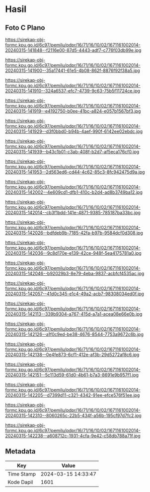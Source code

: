 # Hasil

## Foto C Plano

https://sirekap-obj-formc.kpu.go.id/6c97/pemilu/pdpr/16/71/16/10/02/1671161002014-20240315-141848--f2116e00-87d5-4443-adf7-c776f03db99e.jpg

https://sirekap-obj-formc.kpu.go.id/6c97/pemilu/pdpr/16/71/16/10/02/1671161002014-20240315-141900--35a17441-61e5-4b08-862f-8876f92f38a5.jpg

https://sirekap-obj-formc.kpu.go.id/6c97/pemilu/pdpr/16/71/16/10/02/1671161002014-20240315-141910--324a6537-efc7-4739-9c63-75b5f11724ce.jpg

https://sirekap-obj-formc.kpu.go.id/6c97/pemilu/pdpr/16/71/16/10/02/1671161002014-20240315-141919--e4192750-b0ee-41bc-a824-e057b1567bf3.jpg

https://sirekap-obj-formc.kpu.go.id/6c97/pemilu/pdpr/16/71/16/10/02/1671161002014-20240315-141929--d3f0bbd0-b94b-4aef-990f-6142ee02ebdc.jpg

https://sirekap-obj-formc.kpu.go.id/6c97/pemilu/pdpr/16/71/16/10/02/1671161002014-20240315-141939--b43c1b01-c3ab-408f-b2d7-af5eca176cf0.jpg

https://sirekap-obj-formc.kpu.go.id/6c97/pemilu/pdpr/16/71/16/10/02/1671161002014-20240315-141953--2d563ed6-cd44-4c62-85c3-8fc942475d9a.jpg

https://sirekap-obj-formc.kpu.go.id/6c97/pemilu/pdpr/16/71/16/10/02/1671161002014-20240315-142002--4e609cd1-dfb1-410c-b2d4-ad8b3749ba12.jpg

https://sirekap-obj-formc.kpu.go.id/6c97/pemilu/pdpr/16/71/16/10/02/1671161002014-20240315-142014--cb3f1bdd-141e-4871-9385-785187ba33bc.jpg

https://sirekap-obj-formc.kpu.go.id/6c97/pemilu/pdpr/16/71/16/10/02/1671161002014-20240315-142026--bdfdeb9b-7185-42fa-b97b-9584dcf0d308.jpg

https://sirekap-obj-formc.kpu.go.id/6c97/pemilu/pdpr/16/71/16/10/02/1671161002014-20240315-142036--9c8d170e-e139-42ce-948f-5ea4175781a0.jpg

https://sirekap-obj-formc.kpu.go.id/6c97/pemilu/pdpr/16/71/16/10/02/1671161002014-20240315-142046--b92029b3-8e79-4eba-9837-acbfcf4535ac.jpg

https://sirekap-obj-formc.kpu.go.id/6c97/pemilu/pdpr/16/71/16/10/02/1671161002014-20240315-142057--41d0c345-e1c4-49a2-acb7-98308034ed0f.jpg

https://sirekap-obj-formc.kpu.go.id/6c97/pemilu/pdpr/16/71/16/10/02/1671161002014-20240315-142113--339b9304-a767-415d-a7a1-acea08e66e0b.jpg

https://sirekap-obj-formc.kpu.go.id/6c97/pemilu/pdpr/16/71/16/10/02/1671161002014-20240315-142126--a1f0c9ed-be38-4676-8544-7753a9672c6b.jpg

https://sirekap-obj-formc.kpu.go.id/6c97/pemilu/pdpr/16/71/16/10/02/1671161002014-20240315-142138--0e4fe873-6cf1-412e-af3b-29d5272af8c6.jpg

https://sirekap-obj-formc.kpu.go.id/6c97/pemilu/pdpr/16/71/16/10/02/1671161002014-20240315-142151--5c113d59-61d0-4b61-b7a3-8691e9b957f1.jpg

https://sirekap-obj-formc.kpu.go.id/6c97/pemilu/pdpr/16/71/16/10/02/1671161002014-20240315-142205--d7399d11-c321-4342-91ee-efce576f51ee.jpg

https://sirekap-obj-formc.kpu.go.id/6c97/pemilu/pdpr/16/71/16/10/02/1671161002014-20240315-142310--8060265c-22b5-434f-a56b-195cf97d7fc2.jpg

https://sirekap-obj-formc.kpu.go.id/6c97/pemilu/pdpr/16/71/16/10/02/1671161002014-20240315-142238--a608712c-1931-4cfa-9e42-c58db788a71f.jpg


## Metadata

| Key        | Value               |
| ---------- | ------------------- |
| Time Stamp | 2024-03-15 14:33:47 |
| Kode Dapil | 1601                |



